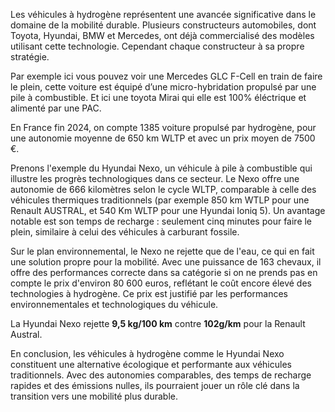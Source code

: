 Les véhicules à hydrogène représentent une avancée significative dans le domaine de la mobilité durable. Plusieurs constructeurs automobiles, dont Toyota, Hyundai, BMW et Mercedes, ont déjà commercialisé des modèles utilisant cette technologie. Cependant chaque constructeur à sa propre stratégie.

Par exemple ici vous pouvez voir une Mercedes GLC F-Cell en train de faire le plein, cette voiture est équipé d’une micro-hybridation propulsé par une pile à combustible. Et ici une toyota Mirai qui elle est 100% éléctrique et alimenté par une PAC.

En France fin 2024, on compte 1385 voiture propulsé par hydrogène, pour une autonomie moyenne de 650 km WLTP et avec un prix moyen de 7500 €.

Prenons l'exemple du Hyundai Nexo, un véhicule à pile à combustible qui illustre les progrès technologiques dans ce secteur. Le Nexo offre une autonomie de 666 kilomètres selon le cycle WLTP, comparable à celle des véhicules thermiques traditionnels (par exemple 850 km WTLP pour une Renault AUSTRAL, et 540 Km WLTP pour une Hyundai Ioniq 5). Un avantage notable est son temps de recharge : seulement cinq minutes pour faire le plein, similaire à celui des véhicules à carburant fossile.

Sur le plan environnemental, le Nexo ne rejette que de l'eau, ce qui en fait une solution propre pour la mobilité. Avec une puissance de 163 chevaux, il offre des performances correcte dans sa catégorie si on ne prends pas en compte le prix d'environ 80 600 euros, reflétant le coût encore élevé des technologies à hydrogène. Ce prix est justifié par les performances environnementales et technologiques du véhicule.

La Hyundai Nexo rejette **9,5 kg/100 km** contre **102g/km** pour la Renault Austral.

En conclusion, les véhicules à hydrogène comme le Hyundai Nexo constituent une alternative écologique et performante aux véhicules traditionnels. Avec des autonomies comparables, des temps de recharge rapides et des émissions nulles, ils pourraient jouer un rôle clé dans la transition vers une mobilité plus durable.